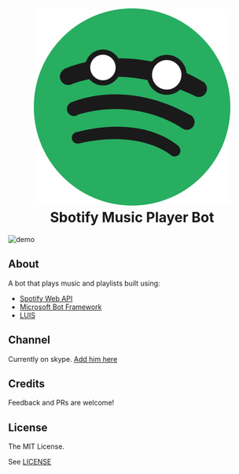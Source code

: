 <h1 align="center">
  <img src="./icon.png"/><br>
  Sbotify Music Player Bot
</h1>

![demo](https://github.com/lodev09/sbotify/blob/master/demo.gif?raw=true)

## About
A bot that plays music and playlists built using:
- [Spotify Web API](https://developer.spotify.com/web-api/)
- [Microsoft Bot Framework](https://dev.botframework.com/)
- [LUIS](https://www.luis.ai)

## Channel
Currently on skype. [Add him here](https://join.skype.com/bot/620a26bb-45c2-45bf-8e51-062d7c1b2747)

## Credits
Feedback and PRs are welcome!

## License

The MIT License.

See [LICENSE](LICENSE)
